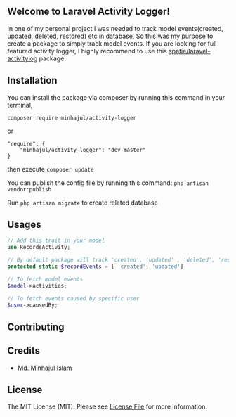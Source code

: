 ## Welcome to Laravel Activity Logger!

In one of my personal project I was needed to track model events(created, updated, deleted, restored) etc in database, So this was my purpose to create a package to simply track model events. If you are looking for full featured activity logger, I highly recommend to use this [spatie/laravel-activitylog](https://github.com/spatie/laravel-activitylog) package.

## Installation 
You can install the package via composer by running this command in your terminal,

```
composer require minhajul/activity-logger
```
or 

```
"require": {
    "minhajul/activity-logger": "dev-master"
}
```
then execute `composer update` 

You can publish the config file by running this command:
```php artisan vendor:publish```

Run ```php artisan migrate``` to create related database

## Usages 

```php
// Add this trait in your model
use RecordsActivity;

// By default package will track 'created', 'updated' , 'deleted', 'restored' events if you want to override events you can add static $recordEvents in model 
protected static $recordEvents = [ 'created', 'updated']

// To fetch model events
$model->activities;

// To fetch events caused by specific user
$user->causedBy;
```

## Contributing

## Credits
- [Md. Minhajul Islam](https://github.com/minhajul)

## License
The MIT License (MIT). Please see [License File](LICENSE) for more information.